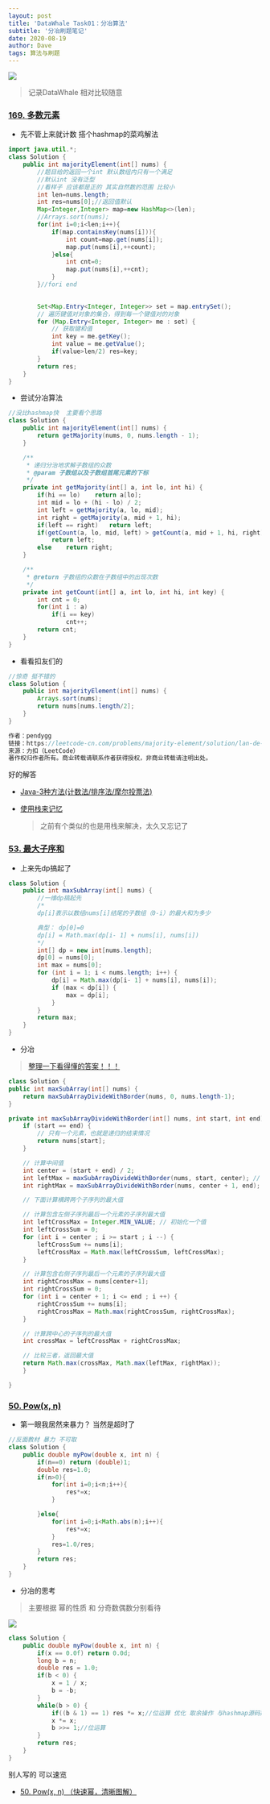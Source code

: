 ```yaml
---
layout: post
title: 'DataWhale Task01：分冶算法'
subtitle: '分冶刷题笔记'
date: 2020-08-19
author: Dave
tags: 算法与刷题
---
```


![](https://raw.githubusercontent.com/dendyikbc/PicGoBed/master/img/datawhale-ps-1.png)

>记录DataWhale 相对比较随意

### [169. 多数元素](https://leetcode-cn.com/problems/majority-element/)

- 先不管上来就计数 搭个hashmap的菜鸡解法

```java
import java.util.*;
class Solution {
    public int majorityElement(int[] nums) {
        //题目给的返回一个int 默认数组内只有一个满足
        //默认int 没有泛型
        //看样子 应该都是正的 其实自然数的范围 比较小
        int len=nums.length;
        int res=nums[0];//返回值默认
        Map<Integer,Integer> map=new HashMap<>(len);
        //Arrays.sort(nums);
        for(int i=0;i<len;i++){   
            if(map.containsKey(nums[i])){
                int count=map.get(nums[i]);
                map.put(nums[i],++count);
            }else{
                int cnt=0;
                map.put(nums[i],++cnt);
            }
        }//fori end
        

        Set<Map.Entry<Integer, Integer>> set = map.entrySet();
        // 遍历键值对对象的集合，得到每一个键值对的对象
        for (Map.Entry<Integer, Integer> me : set) {
            // 获取键和值
            int key = me.getKey();
            int value = me.getValue();
            if(value>len/2) res=key;
        }
        return res;
    }
}   
```
- 尝试分冶算法

```java
//没比hashmap快  主要看个思路
class Solution {
    public int majorityElement(int[] nums) {
        return getMajority(nums, 0, nums.length - 1);
    }

    /**
     * 递归分治地求解子数组的众数
     * @param 子数组以及子数组首尾元素的下标
     */
    private int getMajority(int[] a, int lo, int hi) {
        if(hi == lo)    return a[lo];
        int mid = lo + (hi - lo) / 2;
        int left = getMajority(a, lo, mid);
        int right = getMajority(a, mid + 1, hi);
        if(left == right)   return left;
        if(getCount(a, lo, mid, left) > getCount(a, mid + 1, hi, right))
            return left;
        else    return right;
    }

    /**
     * @return 子数组的众数在子数组中的出现次数
     */
    private int getCount(int[] a, int lo, int hi, int key) {
        int cnt = 0;
        for(int i : a)
            if(i == key)    
                cnt++;
        return cnt;
    }
}
```


- 看看扣友们的

```java
//惊奇 挺不错的
class Solution {
    public int majorityElement(int[] nums) {
        Arrays.sort(nums);
        return nums[nums.length/2];
    }
}

作者：pendygg
链接：https://leetcode-cn.com/problems/majority-element/solution/lan-de-xiang-yue-lai-yue-duo-luo-liao-by-pendygg/
来源：力扣（LeetCode）
著作权归作者所有。商业转载请联系作者获得授权，非商业转载请注明出处。
```

好的解答
- [Java-3种方法(计数法/排序法/摩尔投票法)](https://leetcode-cn.com/problems/majority-element/solution/3chong-fang-fa-by-gfu-2/)

- [使用栈来记忆](https://leetcode-cn.com/problems/majority-element/solution/shi-yong-zhan-lai-ji-yi-by-linxinfu/)

    >之前有个类似的也是用栈来解决，太久又忘记了



### [53. 最大子序和](https://leetcode-cn.com/problems/maximum-subarray/)


- 上来先dp搞起了

```java
class Solution {
    public int maxSubArray(int[] nums) {
        //一维dp搞起先 
        /*
        dp[i]表示以数组nums[i]结尾的子数组（0-i）的最大和为多少

        典型： dp[0]=0 
        dp[i] = Math.max(dp[i- 1] + nums[i], nums[i])    
        */
        int[] dp = new int[nums.length];
		dp[0] = nums[0];
		int max = nums[0];
		for (int i = 1; i < nums.length; i++) {
			dp[i] = Math.max(dp[i- 1] + nums[i], nums[i]);	
			if (max < dp[i]) {
				max = dp[i];
			}
		}
		return max;
    }
}  
```

- 分冶

> [整理一下看得懂的答案！！！](https://leetcode-cn.com/problems/maximum-subarray/solution/zheng-li-yi-xia-kan-de-dong-de-da-an-by-lizhiqiang/)

```java
class Solution {
public int maxSubArray(int[] nums) {
    return maxSubArrayDivideWithBorder(nums, 0, nums.length-1);
}

private int maxSubArrayDivideWithBorder(int[] nums, int start, int end) {
    if (start == end) {
        // 只有一个元素，也就是递归的结束情况
        return nums[start];
    }

    // 计算中间值
    int center = (start + end) / 2;
    int leftMax = maxSubArrayDivideWithBorder(nums, start, center); // 计算左侧子序列最大值
    int rightMax = maxSubArrayDivideWithBorder(nums, center + 1, end); // 计算右侧子序列最大值

    // 下面计算横跨两个子序列的最大值

    // 计算包含左侧子序列最后一个元素的子序列最大值
    int leftCrossMax = Integer.MIN_VALUE; // 初始化一个值
    int leftCrossSum = 0;
    for (int i = center ; i >= start ; i --) {
        leftCrossSum += nums[i];
        leftCrossMax = Math.max(leftCrossSum, leftCrossMax);
    }

    // 计算包含右侧子序列最后一个元素的子序列最大值
    int rightCrossMax = nums[center+1];
    int rightCrossSum = 0;
    for (int i = center + 1; i <= end ; i ++) {
        rightCrossSum += nums[i];
        rightCrossMax = Math.max(rightCrossSum, rightCrossMax);
    }

    // 计算跨中心的子序列的最大值
    int crossMax = leftCrossMax + rightCrossMax;

    // 比较三者，返回最大值
    return Math.max(crossMax, Math.max(leftMax, rightMax));
    }

}  
```

### [50. Pow(x, n)](https://leetcode-cn.com/problems/powx-n/)

- 第一眼我居然来暴力？ 当然是超时了

```java
//反面教材 暴力 不可取
class Solution {
    public double myPow(double x, int n) {
        if(n==0) return (double)1;
        double res=1.0;
        if(n>0){
            for(int i=0;i<n;i++){
                res*=x;
            }

        }else{
            for(int i=0;i<Math.abs(n);i++){
                res*=x;
            }
            res=1.0/res;
        }
        return res;
    }
}  
```
- 分冶的思考

>主要根据 幂的性质 和 分奇数偶数分别看待

![](https://cdn.mathpix.com/snip/images/BB5kE5PYqBEtvvFrwc_r6AVJKmMvfgF4BtJx4Wfq5oA.original.fullsize.png)

```java
class Solution {
    public double myPow(double x, int n) {
        if(x == 0.0f) return 0.0d;
        long b = n;
        double res = 1.0;
        if(b < 0) {
            x = 1 / x;
            b = -b;
        }
        while(b > 0) {
            if((b & 1) == 1) res *= x;//位运算 优化 取余操作 与hashmap源码那里类似   
            x *= x;
            b >>= 1;//位运算
        }
        return res;
    }
}
```
别人写的 可以速览

- [50. Pow(x, n) （快速幂，清晰图解）](https://leetcode-cn.com/problems/powx-n/solution/50-powx-n-kuai-su-mi-qing-xi-tu-jie-by-jyd/)
